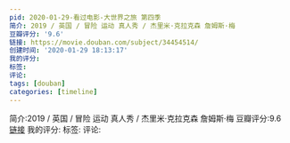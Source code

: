 ```yaml
---
pid: 2020-01-29-看过电影-大世界之旅 第四季
简介: 2019 / 英国 / 冒险 运动 真人秀 / 杰里米·克拉克森 詹姆斯·梅
豆瓣评分: '9.6'
链接: https://movie.douban.com/subject/34454514/
创建时间: '2020-01-29 18:13:17'
我的评分:
标签:
评论:
tags: [douban]
categories: [timeline]
---
```

简介:2019 / 英国 / 冒险 运动 真人秀 / 杰里米·克拉克森 詹姆斯·梅
豆瓣评分:9.6
[链接](https://movie.douban.com/subject/34454514/)
我的评分:
标签:
评论:
